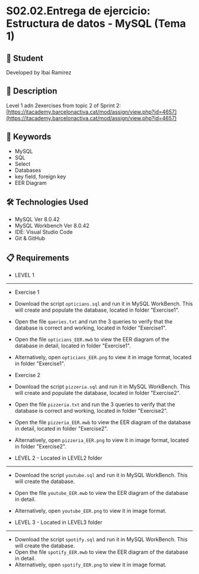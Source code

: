 # S02.02.Entrega de ejercicio: Estructura de datos - MySQL (Tema 1)

## 👤 Student

Developed by Ibai Ramirez

## 📄 Description

Level 1 adn 2exercises from topic 2 of Sprint 2: [https://itacademy.barcelonactiva.cat/mod/assign/view.php?id=4657](https://itacademy.barcelonactiva.cat/mod/assign/view.php?id=4657)

## 🎯 Keywords

* MySQL
* SQL
* Select
* Databases
* key field, foreign key
* EER Diagram

## 🛠️ Technologies Used

* MySQL Ver 8.0.42
* MySQL Workbench Ver 8.0.42
* IDE: Visual Studio Code
* Git & GitHub

## 📋 Requirements
* LEVEL 1
----------------------------------------------------------------------------------------------------------------------------------------------
* Exercise 1
* Download the script `opticians.sql` and run it in MySQL WorkBench. This will create and populate the database, located in folder "Exercise1".
* Open the file `queries.txt` and run the 3 queries to verify that the database is correct and working, located in folder "Exercise1".
* Open the file `opticians_EER.mwb` to view the EER diagram of the database in detail, located in folder "Exercise1".
* Alternatively, open `opticians_EER.png` to view it in image format, located in folder "Exercise1".

* Exercise 2
* Download the script `pizzeria.sql` and run it in MySQL WorkBench. This will create and populate the database, located in folder "Exercise2".
* Open the file `pizzeria.txt` and run the 3 queries to verify that the database is correct and working, located in folder "Exercise2".
* Open the file `pizzeria_EER.mwb` to view the EER diagram of the database in detail, located in folder "Exercise2".
* Alternatively, open `pizzeria_EER.png` to view it in image format, located in folder "Exercise2".

* LEVEL 2 - Located in LEVEL2 folder
----------------------------------------------------------------------------------------------------------------------------------------------
* Download the script `youtube.sql` and run it in MySQL WorkBench. This will create the database.
* Open the file `youtube_EER.mwb` to view the EER diagram of the database in detail.
* Alternatively, open `youtube_EER.png` to view it in image format.

* LEVEL 3 - Located in LEVEL3 folder
----------------------------------------------------------------------------------------------------------------------------------------------
* Download the script `spotify.sql` and run it in MySQL WorkBench. This will create the database.
* Open the file `spotify_EER.mwb` to view the EER diagram of the database in detail.
* Alternatively, open `spotify_EER.png` to view it in image format.